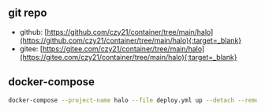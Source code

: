 ## git repo
  - github: [https://github.com/czy21/container/tree/main/halo](https://github.com/czy21/container/tree/main/halo){:target=_blank}
  - gitee: [https://gitee.com/czy21/container/tree/main/halo](https://gitee.com/czy21/container/tree/main/halo){:target=_blank}
## docker-compose
```bash
docker-compose --project-name halo --file deploy.yml up --detach --remove-orphans
```
